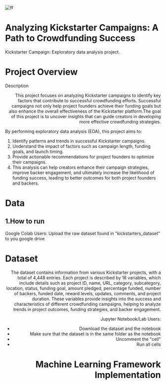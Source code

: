 ![ff](https://newlightdigital.com/wp-content/uploads/2023/08/Marketing-Strategies-Any-Business.png)

# Analyzing Kickstarter Campaigns: A Path to Crowdfunding Success
Kickstarter Campaign: Exploratory data analysis project.

# Project Overview
Description
<div style = "text-align: right">This project focuses on analyzing Kickstarter campaigns to identify key factors that contribute to successful crowdfunding efforts. Successful campaigns not only help project founders achieve their funding goals but also enhance the overall effectiveness of the Kickstarter platform.The goal of this project is to uncover insights that can guide creators in developing more effective crowdfunding strategies.</div>

By performing exploratory data analysis (EDA), this project aims to:

1. Identify patterns and trends in successful Kickstarter campaigns.
2. Understand the impact of factors such as campaign length, funding goals, and launch timing.
3. Provide actionable recommendations for project founders to optimize their campaigns.
4. This analysis can help creators enhance their campaign strategies, improve backer engagement, and ultimately increase the likelihood of funding success, leading to better outcomes for both project founders and backers.

# Data
## 1.How to run
Google Colab Users:
Upload the raw dataset found in "kickstarters_dataset" to you google drive 




# Dataset
<div style = "text-align: right">The dataset contains information from various Kickstarter projects, with a total of 4,448 entries. Each project is described by 16 variables, which include details such as project ID, name, URL, category, subcategory, location, status, funding goal, amount pledged, percentage funded, number of backers, funded date, reward levels, updates, comments, and project duration. These variables provide insights into the success and characteristics of different crowdfunding campaigns, helping to analyze trends in project outcomes, funding strategies, and backer engagement.


Jupyter Notebook/Lab Users: 
- Download the dataset and the notebook
- Make sure that the dataset is in the same folder as the notebook
- Uncomment the "cell"
- Run all cells


# Machine Learning Framework Implementation
